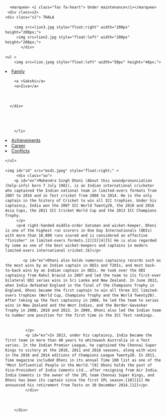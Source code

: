<!DOCTYPE html>
<html>
<head>        
<title> Dhoni </title>
    <script src="https://kit.fontawesome.com/a076d05399.js"></script>
    <link rel="stylesheet" href="3.css">
 
</head>
<body>
    
      <marquee> <i class="fas fa-heart"> Under maintenance</i></marquee> 
     <div class=s2>
    <div class="s1"> THALA 
          
        <img src=lion3.jpg style="float:right" width="200px" height="200px;">
         <img src=lion2.jpg style="float:left" width="200px" height="200px;">
           </div>
    
    <ul >
        <img src=lion.jpeg style="float:left" width="50px" height="46px;">
    
  <li  class="dropdown"><a href="family.html" class="dropbtn">Family</a>
        <div class="dropdown-content">
      
        <a >Sakshi</a>
        <a>Ziva</a>
      
      
      
      </div>
        
        
        
        
        </li>
  <li><a href="#Achievements">Achievements</a></li>
  <li><a href="#IPL Career">Career</a></li>
  <li><a href="#Conflicts">Conflicts</a></li>

    </ul>
    
    <img id="id" src="msd1.jpeg" style="float:right;" >
         <div class="sw">
        <p id="ex">Mahendra Singh Dhoni (About this soundpronunciation (help·info) born 7 July 1981), is an Indian international cricketer who captained the Indian national team in limited-overs formats from 2007 to 2016 and in Test cricket from 2008 to 2014. He is the only captain in the history of Cricket to win all ICC trophies. Under his captaincy, India won the 2007 ICC World Twenty20, the 2010 and 2016 Asia Cups, the 2011 ICC Cricket World Cup and the 2013 ICC Champions Trophy.
         </p>
         <p>A right-handed middle-order batsman and wicket-keeper, Dhoni is one of the highest run scorers in One Day Internationals (ODIs) with more than 10,000 runs scored and is considered an effective "finisher" in limited-overs formats.[2][3][4][5] He is also regarded by some as one of the best wicket-keepers and captains in modern limited-overs international cricket.[6]</p>
             
            <p id="ex">Dhoni also holds numerous captaincy records such as the most wins by an Indian captain in ODIs and T20Is, and most back-to-back wins by an Indian captain in ODIs. He took over the ODI captaincy from Rahul Dravid in 2007 and led the team to its first-ever bilateral ODI series wins in Sri Lanka and New Zealand. In June 2013, when India defeated England in the final of the Champions Trophy in England, Dhoni became the first captain to win all three ICC limited-overs trophies (World Cup, Champions Trophy and the World Twenty20). After taking up the Test captaincy in 2008, he led the team to series wins in New Zealand and the West Indies, and the Border-Gavaskar Trophy in 2008, 2010 and 2013. In 2009, Dhoni also led the Indian team to number one position for the first time in the ICC Test rankings.
             
             
             </p>
             <p id="ex">In 2013, under his captaincy, India became the first team in more than 40 years to whitewash Australia in a Test series. In the Indian Premier League, he captained the Chennai Super Kings to victory at the 2010, 2011 and 2018 seasons, along with wins in the 2010 and 2014 editions of Champions League Twenty20. In 2011, Time magazine included Dhoni in its annual Time 100 list as one of the "Most Influential People in the World."[9] Dhoni holds the post of Vice-President of India Cements Ltd., after resigning from Air India. India Cements is the owner of the IPL team Chennai Super Kings, and Dhoni has been its captain since the first IPL season.[10][11] He announced his retirement from Tests on 30 December 2014.[12]</p>
             </div>
 


        </div>
    
</body>
    
    
    
    







</html>
    
